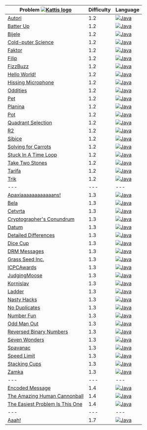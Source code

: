 | Problem [![Kattis logo](https://open.kattis.com/favicon)](https://open.kattis.com/problems) | Difficulty | Language                                                                                                                                |
| ---                                                                                         | ---        | ---                                                                                                                                     |
| [Autori](https://open.kattis.com/problems/autori)                                           | 1.2        | [![Java](https://www.google.com/s2/favicons?domain=java.com)](../master/1.2/Autori/Autori.java)                                         |
| [Batter Up](https://open.kattis.com/problems/batterup)                                      | 1.2        | [![Java](https://www.google.com/s2/favicons?domain=java.com)](../master/1.2/BatterUp/BatterUp.java)                                     |
| [Bijele](https://open.kattis.com/problems/bijele)                                           | 1.2        | [![Java](https://www.google.com/s2/favicons?domain=java.com)](../master/1.2/Bijele/Bijele.java)                                         |
| [Cold-puter Science](https://open.kattis.com/problems/cold)                                 | 1.2        | [![Java](https://www.google.com/s2/favicons?domain=java.com)](../master/1.2/ColdPuterScience/ColdPuterScience.java)                     |
| [Faktor](https://open.kattis.com/problems/faktor)                                           | 1.2        | [![Java](https://www.google.com/s2/favicons?domain=java.com)](../master/1.2/Faktor/Faktor.java)                                         |
| [Filip](https://open.kattis.com/problems/filip)                                             | 1.2        | [![Java](https://www.google.com/s2/favicons?domain=java.com)](../master/1.2/Filip/Filip.java)                                           |
| [FizzBuzz](https://open.kattis.com/problems/trik)                                           | 1.2        | [![Java](https://www.google.com/s2/favicons?domain=java.com)](../master/1.2/FizzBuzz/FizzBuzz.java)                                     |
| [Hello World!](https://open.kattis.com/problems/hello)                                      | 1.2        | [![Java](https://www.google.com/s2/favicons?domain=java.com)](../master/1.2/HelloWorld/HelloWorld.java)                                 |
| [Hissing Microphone](https://open.kattis.com/problems/hissingmicrophone)                    | 1.2        | [![Java](https://www.google.com/s2/favicons?domain=java.com)](../master/1.2/HissingMicrophone/HissingMicrophone.java)                   |
| [Oddities](https://open.kattis.com/problems/oddities)                                       | 1.2        | [![Java](https://www.google.com/s2/favicons?domain=java.com)](../master/1.2/Oddities/Oddities.java)                                     |
| [Pet](https://open.kattis.com/problems/pet)                                                 | 1.2        | [![Java](https://www.google.com/s2/favicons?domain=java.com)](../master/1.2/Pet/Pet.java)                                               |
| [Planina](https://open.kattis.com/problems/planina)                                         | 1.2        | [![Java](https://www.google.com/s2/favicons?domain=java.com)](../master/1.2/Planina/Planina.java)                                       |
| [Pot](https://open.kattis.com/problems/pot)                                                 | 1.2        | [![Java](https://www.google.com/s2/favicons?domain=java.com)](../master/1.2/Pot/Pot.java)                                               |
| [Quadrant Selection](https://open.kattis.com/problems/quadrant)                             | 1.2        | [![Java](https://www.google.com/s2/favicons?domain=java.com)](../master/1.2/QuadrantSelection/QuadrantSelection.java)                   |
| [R2](https://open.kattis.com/problems/r2)                                                   | 1.2        | [![Java](https://www.google.com/s2/favicons?domain=java.com)](../master/1.2/R2/R2.java)                                                 |
| [Sibice](https://open.kattis.com/problems/sibice)                                           | 1.2        | [![Java](https://www.google.com/s2/favicons?domain=java.com)](../master/1.2/Sibice/Sibice.java)                                         |
| [Solving for Carrots](https://open.kattis.com/problems/carrots)                             | 1.2        | [![Java](https://www.google.com/s2/favicons?domain=java.com)](../master/1.2/SolvingForCarrots/SolvingForCarrots.java)                   |
| [Stuck In A Time Loop](https://open.kattis.com/problems/timeloop)                           | 1.2        | [![Java](https://www.google.com/s2/favicons?domain=java.com)](../master/1.2/StuckInATimeLoop/StuckInATimeLoop.java)                     |
| [Take Two Stones](https://open.kattis.com/problems/twostones)                               | 1.2        | [![Java](https://www.google.com/s2/favicons?domain=java.com)](../master/1.2/TakeTwoStones/TakeTwoStones.java)                           |
| [Tarifa](https://open.kattis.com/problems/tarifa)                                           | 1.2        | [![Java](https://www.google.com/s2/favicons?domain=java.com)](../master/1.2/Tarifa/Tarifa.java)                                         |
| [Trik](https://open.kattis.com/problems/trik)                                               | 1.2        | [![Java](https://www.google.com/s2/favicons?domain=java.com)](../master/1.2/Trik/Trik.java)                                             |
| ---                                                                                         | ---        | ---                                                                                                                                     |
| [Apaxiaaaaaaaaaaaans!](https://open.kattis.com/problems/apaxiaaans)                         | 1.3        | [![Java](https://www.google.com/s2/favicons?domain=java.com)](../master/1.3/Apaxiaaaaaaaaaaaans/Apaxiaaaaaaaaaaaans.java)               |
| [Bela](https://open.kattis.com/problems/bela)                                               | 1.3        | [![Java](https://www.google.com/s2/favicons?domain=java.com)](../master/1.3/Bela/Bela.java)                                             |
| [Cetvrta](https://open.kattis.com/problems/cetvrta)                                         | 1.3        | [![Java](https://www.google.com/s2/favicons?domain=java.com)](../master/1.3/Cetvrta/Cetvrta.java)                                       |
| [Cryptographer's Conundrum](https://open.kattis.com/problems/conundrum)                     | 1.3        | [![Java](https://www.google.com/s2/favicons?domain=java.com)](../master/1.3/CryptographersConundrum/CryptographersConundrum.java)       |
| [Datum](https://open.kattis.com/problems/datum)                                             | 1.3        | [![Java](https://www.google.com/s2/favicons?domain=java.com)](../master/1.3/Datum/Datum.java)                                           |
| [Detailed Differences](https://open.kattis.com/problems/detaileddifferences)                | 1.3        | [![Java](https://www.google.com/s2/favicons?domain=java.com)](../master/1.3/DetailedDifferences/DetailedDifferences.java)               |
| [Dice Cup](https://open.kattis.com/problems/dicecup)                                        | 1.3        | [![Java](https://www.google.com/s2/favicons?domain=java.com)](../master/1.3/DiceCup/DiceCup.java)                                       |
| [DRM Messages](https://open.kattis.com/problems/drmmessages)                                | 1.3        | [![Java](https://www.google.com/s2/favicons?domain=java.com)](../master/1.3/DRMMessages/DRMMessages.java)                               |
| [Grass Seed Inc.](https://open.kattis.com/problems/grassseed)                               | 1.3        | [![Java](https://www.google.com/s2/favicons?domain=java.com)](../master/1.3/GrassSeedInc/GrassSeedInc.java)                             |
| [ICPCAwards](https://open.kattis.com/problems/icpcawards)                                   | 1.3        | [![Java](https://www.google.com/s2/favicons?domain=java.com)](../master/1.3/ICPCAwards/ICPCAwards.java)                                 |
| [JudgingMoose](https://open.kattis.com/problems/judgingmoose)                               | 1.3        | [![Java](https://www.google.com/s2/favicons?domain=java.com)](../master/1.3/JudgingMoose/JudgingMoose.java)                             |
| [Kornislav](https://open.kattis.com/problems/kornislav)                                     | 1.3        | [![Java](https://www.google.com/s2/favicons?domain=java.com)](../master/1.3/Kornislav/Kornislav.java)                                   |
| [Ladder](https://open.kattis.com/problems/ladder)                                           | 1.3        | [![Java](https://www.google.com/s2/favicons?domain=java.com)](../master/1.3/Ladder/Ladder.java)                                         |
| [Nasty Hacks](https://open.kattis.com/problems/nastyhacks)                                  | 1.3        | [![Java](https://www.google.com/s2/favicons?domain=java.com)](../master/1.3/NastyHacks/NastyHacks.java)                                 |
| [No Duplicates](https://open.kattis.com/problems/nodup)                                     | 1.3        | [![Java](https://www.google.com/s2/favicons?domain=java.com)](../master/1.3/NoDuplicates/NoDuplicates.java)                             |
| [Number Fun](https://open.kattis.com/problems/numberfun)                                    | 1.3        | [![Java](https://www.google.com/s2/favicons?domain=java.com)](../master/1.3/NumberFun/NumberFun.java)                                   |
| [Odd Man Out](https://open.kattis.com/problems/oddmanout)                                   | 1.3        | [![Java](https://www.google.com/s2/favicons?domain=java.com)](../master/1.3/OddManOut/OddManOut.java)                                   |
| [Reversed Binary Numbers](https://open.kattis.com/problems/reversebinary)                   | 1.3        | [![Java](https://www.google.com/s2/favicons?domain=java.com)](../master/1.3/ReversedBinaryNumbers/ReversedBinaryNumbers.java)           |
| [Seven Wonders](https://open.kattis.com/problems/sevenwonders)                              | 1.3        | [![Java](https://www.google.com/s2/favicons?domain=java.com)](../master/1.3/SevenWonders/SevenWonders.java)                             |
| [Spavanac](https://open.kattis.com/problems/spavanac)                                       | 1.3        | [![Java](https://www.google.com/s2/favicons?domain=java.com)](../master/1.3/Spavanac/Spavanac.java)                                     |
| [Speed Limit](https://open.kattis.com/problems/speedlimit)                                  | 1.3        | [![Java](https://www.google.com/s2/favicons?domain=java.com)](../master/1.3/SpeedLimit/SpeedLimit.java)                                 |
| [Stacking Cups](https://open.kattis.com/problems/cups)                                      | 1.3        | [![Java](https://www.google.com/s2/favicons?domain=java.com)](../master/1.3/StackingCups/StackingCups.java)                             |
| [Zamka](https://open.kattis.com/problems/zamka)                                             | 1.3        | [![Java](https://www.google.com/s2/favicons?domain=java.com)](../master/1.3/Zamka/Zamka.java)                                           |
| ---                                                                                         | ---        | ---                                                                                                                                     |
| [Encoded Message](https://open.kattis.com/problems/encodedmessage)                          | 1.4        | [![Java](https://www.google.com/s2/favicons?domain=java.com)](../master/1.4/EncodedMessage/EncodedMessage.java)                         |
| [The Amazing Human Cannonball](https://open.kattis.com/problems/humancannonball2)           | 1.4        | [![Java](https://www.google.com/s2/favicons?domain=java.com)](../master/1.4/TheAmazingHumanCannonball/TheAmazingHumanCannonball.java)   |
| [The Easiest Problem Is This One](https://open.kattis.com/problems/easiest)                 | 1.4        | [![Java](https://www.google.com/s2/favicons?domain=java.com)](../master/1.4/TheEasiestProblemIsThisOne/TheEasiestProblemIsThisOne.java) |
| ---                                                                                         | ---        | ---                                                                                                                                     |
| [Aaah!](https://open.kattis.com/problems/aaah)                                              | 1.7        | [![Java](https://www.google.com/s2/favicons?domain=java.com)](../master/1.7/Aaah/Aaah.java)                                             |
